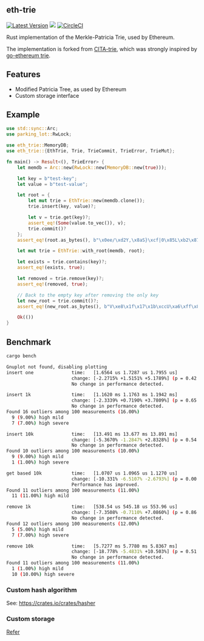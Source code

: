 ## eth-trie

[![Latest Version](https://img.shields.io/crates/v/eth_trie.svg)](https://crates.io/crates/eth_trie)
[![](https://img.shields.io/hexpm/l/plug.svg)](https://github.com/carver/eth-trie.rs/blob/master/LICENSE)
[![CircleCI](https://circleci.com/gh/carver/eth-trie.rs/tree/master.svg?style=svg)](https://circleci.com/gh/carver/eth-trie.rs/tree/master)

Rust implementation of the Merkle-Patricia Trie, used by Ethereum.

The implementation is forked from [CITA-trie](https://github.com/citahub/cita-trie), which was
strongly inspired by [go-ethereum trie](https://github.com/ethereum/go-ethereum/tree/master/trie).

## Features

- Modified Patricia Tree, as used by Ethereum
- Custom storage interface

## Example

```rust
use std::sync::Arc;
use parking_lot::RwLock;

use eth_trie::MemoryDB;
use eth_trie::{EthTrie, Trie, TrieCommit, TrieError, TrieMut};

fn main() -> Result<(), TrieError> {
    let memdb = Arc::new(RwLock::new(MemoryDB::new(true)));

    let key = b"test-key";
    let value = b"test-value";

    let root = {
        let mut trie = EthTrie::new(memdb.clone());
        trie.insert(key, value)?;

        let v = trie.get(key)?;
        assert_eq!(Some(value.to_vec()), v);
        trie.commit()?
    };
    assert_eq!(root.as_bytes(), b"\x0ee/\xd2Y,\x8aS}\xcf|0\x85L\xb2\x87\xea\xabt\x0c\x16\xd9G\x0c\xa3\xe0S\xf4\x9b}\xe3g");

    let mut trie = EthTrie::with_root(memdb, root);

    let exists = trie.contains(key)?;
    assert_eq!(exists, true);

    let removed = trie.remove(key)?;
    assert_eq!(removed, true);

    // Back to the empty key after removing the only key
    let new_root = trie.commit()?;
    assert_eq!(new_root.as_bytes(), b"V\xe8\x1f\x17\x1b\xccU\xa6\xff\x83E\xe6\x92\xc0\xf8n[H\xe0\x1b\x99l\xad\xc0\x01b/\xb5\xe3c\xb4!");

    Ok(())
}

```

## Benchmark

```sh
cargo bench

Gnuplot not found, disabling plotting
insert one              time:   [1.6564 us 1.7287 us 1.7955 us]
                        change: [-2.2715% +1.5151% +5.1789%] (p = 0.42 > 0.05)
                        No change in performance detected.

insert 1k               time:   [1.1620 ms 1.1763 ms 1.1942 ms]
                        change: [-2.3339% +0.7190% +3.7809%] (p = 0.65 > 0.05)
                        No change in performance detected.
Found 16 outliers among 100 measurements (16.00%)
  9 (9.00%) high mild
  7 (7.00%) high severe

insert 10k              time:   [13.491 ms 13.677 ms 13.891 ms]
                        change: [-5.3670% -1.2847% +2.8328%] (p = 0.54 > 0.05)
                        No change in performance detected.
Found 10 outliers among 100 measurements (10.00%)
  9 (9.00%) high mild
  1 (1.00%) high severe

get based 10k           time:   [1.0707 us 1.0965 us 1.1270 us]
                        change: [-10.331% -6.5107% -2.6793%] (p = 0.00 < 0.05)
                        Performance has improved.
Found 11 outliers among 100 measurements (11.00%)
  11 (11.00%) high mild

remove 1k               time:   [538.54 us 545.18 us 553.96 us]
                        change: [-7.3508% -0.7110% +7.0860%] (p = 0.86 > 0.05)
                        No change in performance detected.
Found 12 outliers among 100 measurements (12.00%)
  5 (5.00%) high mild
  7 (7.00%) high severe

remove 10k              time:   [5.7277 ms 5.7780 ms 5.8367 ms]
                        change: [-18.778% -5.4831% +10.503%] (p = 0.51 > 0.05)
                        No change in performance detected.
Found 11 outliers among 100 measurements (11.00%)
  1 (1.00%) high mild
  10 (10.00%) high severe
```

### Custom hash algorithm
See: https://crates.io/crates/hasher

### Custom storage

[Refer](https://github.com/carver/eth-trie.rs/blob/master/src/db.rs)
